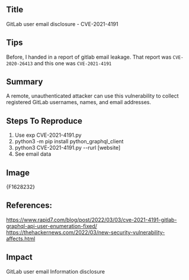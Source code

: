 ## Title
GitLab user email disclosure - CVE-2021-4191

## Tips
Before, I handed in a report of gitlab email leakage. That report was `CVE-2020-26413` and this one was `CVE-2021-4191`

## Summary
A remote, unauthenticated attacker can use this vulnerability to collect registered GitLab usernames, names, and email addresses.

## Steps To Reproduce
1. Use exp CVE-2021-4191.py
2. python3 -m pip install python_graphql_client
3. python3 CVE-2021-4191.py --rurl [website]
4. See email data

## Image
{F1628232}

## References:
https://www.rapid7.com/blog/post/2022/03/03/cve-2021-4191-gitlab-graphql-api-user-enumeration-fixed/
https://thehackernews.com/2022/03/new-security-vulnerability-affects.html

## Impact
GitLab user email Information disclosure